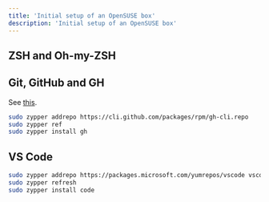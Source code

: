 ```yaml
---
title: 'Initial setup of an OpenSUSE box'
description: 'Initial setup of an OpenSUSE box'
---
```


## ZSH and Oh-my-ZSH


## Git, GitHub and GH

See [this](https://www.codemarks.dev/fedora_github/).

```bash
sudo zypper addrepo https://cli.github.com/packages/rpm/gh-cli.repo
sudo zypper ref
sudo zypper install gh
```

## VS Code

```bash
sudo zypper addrepo https://packages.microsoft.com/yumrepos/vscode vscode
sudo zypper refresh
sudo zypper install code
```
